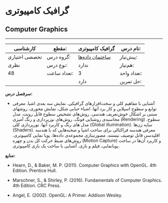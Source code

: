 # گرافیک کامپیوتری
## Computer Graphics
_______________________________________________________________________________
| کارشناسی      | مقطع:       | گرافیک کامپیوتری                                   | نام درس:    |
| ------------- | ----------- | -------------------------------------------------- | ----------- |
| تخصصی اختیاری | گروه درس:   | [ساختمان داده‌ها](../mandatory/Data-Structures.md) | پیش‌نیاز:   |
| نظری          | نوع درس:    | ندارد                                              | هم‌نیاز:    |
| 48            | تعداد ساعت: | 3                                                  | تعداد واحد: |
|               |             |  دارد                                              | حل تمرین:   |

**سرفصل درس:**


- آشنایی با مفاهیم کلی و سخت‌افزار‌های گرافیکی. نمایش سه بعدی اشیا. معرفی توابع و سطوح اسپلاین و کار برد آنها. اشیاء حبابی شکل، نمایش محوری، روشهای مبتنی بر اشکال خوش‌تعریف هندسی. روش‌های تشخیص سطوح قابل رویت. مدل محاسبه‌ی روشنایی فونگ، روش‌های نورپردازی و رنگ آمیزی (Rendering) سطوح. مدل های رنگ و کاربرد آنها. نورپردازی کلی (Global illumination). سایه زن‌ها (Shaders). معرفی هندسه فراکتالی برای ساخت اشیا و صحنه‌هایی که با هندسه اقلیدسی قابل توصیف نیستند. مصورسازی مجموعه‌ی داده‌ها. پویا نمایی کامپیوتری. روش‌های ضبط حرکت کل بدن و چهره (Motion Capture) و کاربرد آن‌ها در ساخت پویانمایی، فیلم و بازی. آشنایی با ساخت یک بازی کامپیوتری.


**منابع:**


- Hearn, D., & Baker, M. P. (2011). Computer Graphics with OpenGL. 4th Edition. Prentice Hull.

- Marschner, S., & Shirley, P. (2016). Fundamentals of Computer Graphics. 4th Edition. CRC Press.

- Angel, E. (2002). OpenGL: A Primer. Addison Wesley.
